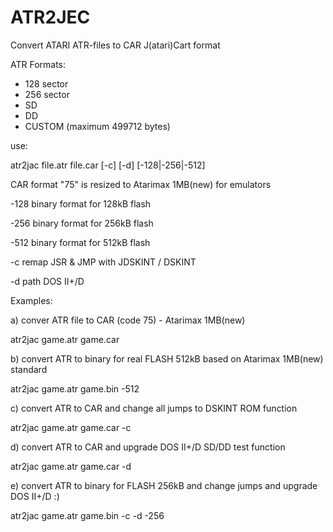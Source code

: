 # ATR2JEC
Convert ATARI ATR-files to CAR J(atari)Cart format

ATR Formats:
- 128 sector
- 256 sector
- SD
- DD
- CUSTOM (maximum 499712 bytes)

use:

atr2jac file.atr file.car [-c] [-d] [-128|-256|-512]

CAR  format "75" is resized to Atarimax 1MB(new) for emulators

-128 binary format for 128kB flash

-256 binary format for 256kB flash

-512 binary format for 512kB flash

-c remap JSR & JMP with JDSKINT / DSKINT

-d path DOS II+/D


Examples:

a) conver ATR file to CAR (code 75) - Atarimax 1MB(new)

atr2jac game.atr game.car


b) convert ATR to binary for real FLASH 512kB based on Atarimax 1MB(new) standard

atr2jac game.atr game.bin -512


c) convert ATR to CAR and change all jumps to DSKINT ROM function

atr2jac game.atr game.car -c


d) convert ATR to CAR and upgrade DOS II+/D SD/DD test function

atr2jac game.atr game.car -d


e) convert ATR to binary for FLASH 256kB and change jumps and upgrade DOS II+/D :)

atr2jac game.atr game.bin -c -d -256

